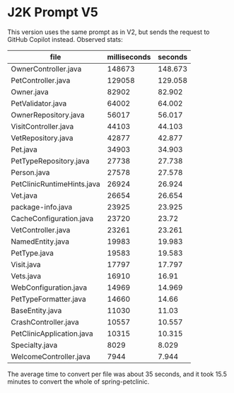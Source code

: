# J2K Prompt V5

This version uses the same prompt as in V2, but sends the request to GitHub Copilot instead. Observed stats:

|file                      |milliseconds|seconds|
|--------------------------|------------|-------|
|OwnerController.java      |148673      |148.673|
|PetController.java        |129058      |129.058|
|Owner.java                |82902       |82.902 |
|PetValidator.java         |64002       |64.002 |
|OwnerRepository.java      |56017       |56.017 |
|VisitController.java      |44103       |44.103 |
|VetRepository.java        |42877       |42.877 |
|Pet.java                  |34903       |34.903 |
|PetTypeRepository.java    |27738       |27.738 |
|Person.java               |27578       |27.578 |
|PetClinicRuntimeHints.java|26924       |26.924 |
|Vet.java                  |26654       |26.654 |
|package-info.java         |23925       |23.925 |
|CacheConfiguration.java   |23720       |23.72  |
|VetController.java        |23261       |23.261 |
|NamedEntity.java          |19983       |19.983 |
|PetType.java              |19583       |19.583 |
|Visit.java                |17797       |17.797 |
|Vets.java                 |16910       |16.91  |
|WebConfiguration.java     |14969       |14.969 |
|PetTypeFormatter.java     |14660       |14.66  |
|BaseEntity.java           |11030       |11.03  |
|CrashController.java      |10557       |10.557 |
|PetClinicApplication.java |10315       |10.315 |
|Specialty.java            |8029        |8.029  |
|WelcomeController.java    |7944        |7.944  |

The average time to convert per file was about 35 seconds, and it took 15.5 minutes to convert the whole of spring-petclinic.